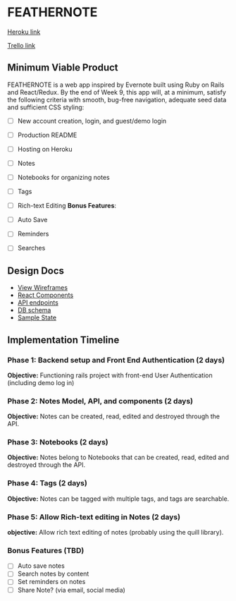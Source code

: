 # FEATHERNOTE

[Heroku link][heroku]

[Trello link][trello]

[heroku]: http://www.herokuapp.com
[trello]: https://trello.com/b/ALgfuX0Q/freshernote

## Minimum Viable Product

FEATHERNOTE is a web app inspired by Evernote built using Ruby on Rails
and React/Redux.  By the end of Week 9, this app will, at a minimum, satisfy the
following criteria with smooth, bug-free navigation, adequate seed data and
sufficient CSS styling:

- [ ] New account creation, login, and guest/demo login
- [ ] Production README
- [ ] Hosting on Heroku
- [ ] Notes
- [ ] Notebooks for organizing notes
- [ ] Tags
- [ ] Rich-text Editing
**Bonus Features**:
- [ ] Auto Save
- [ ] Reminders
- [ ] Searches


## Design Docs
* [View Wireframes][wireframes]
* [React Components][components]
* [API endpoints][api-endpoints]
* [DB schema][schema]
* [Sample State][sample-state]

[wireframes]: designdocs/wireframes
[components]: designdocs/component-hierarchy.md
[sample-state]: designdocs/sample-state.md
[api-endpoints]: designdocs/api-endpoints.md
[schema]: designdocs/schema.md

## Implementation Timeline

### Phase 1: Backend setup and Front End Authentication (2 days)

**Objective:** Functioning rails project with front-end User Authentication (including demo log in)

### Phase 2: Notes Model, API, and components (2 days)

**Objective:** Notes can be created, read, edited and destroyed through the API.

### Phase 3: Notebooks (2 days)

**Objective:** Notes belong to Notebooks that can be created, read, edited and destroyed through the API.

### Phase 4: Tags (2 days)

**Objective:** Notes can be tagged with multiple tags, and tags are searchable.

### Phase 5: Allow Rich-text editing in Notes (2 days)

**objective:** Allow rich text editing of notes (probably using the quill library).


### Bonus Features (TBD)
- [ ] Auto save notes
- [ ] Search notes by content
- [ ] Set reminders on notes
- [ ] Share Note? (via email, social media)
